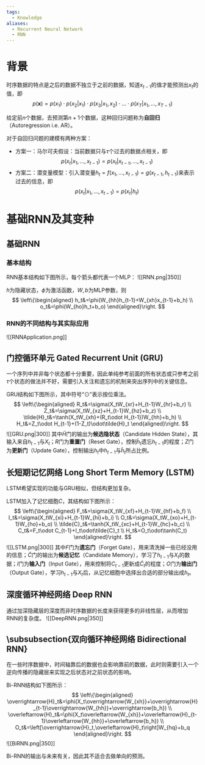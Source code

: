 ```yaml
---
tags:
  - Knowledge
aliases:
  - Recurrent Neural Network
  - RNN
---
```

# 背景

时序数据的特点是之后的数据不独立于之前的数据，知道$x_{t-1}$的值才能预测出$x_t$的值，即
$$p(\mathbf{x})=p(x_1)\cdot p(x_2|x_1)\cdot p(x_3|x_1,x_2)\cdot...\cdot p(x_T|x_1,...,x_{T-1})$$

给定前$n$个数据，去预测第$n+1$个数据，这种回归问题称为**自回归**（Autoregression i.e. AR）。

对于自回归问题的建模有两种方案：
- 方案一：马尔可夫假设：当前数据只与$\tau$个过去的数据点相关，即
	$$p(x_t|x_1,...,x_{t-1})=p(x_t|x_{t-\tau},...,x_{t-1})$$
- 方案二：潜变量模型：引入潜变量$h_t=f(x_1,...,x_{t-1})=g(x_{t-1},h_{t-1})$来表示过去的信息，即
	$$p(x_t|x_1,...,x_{t-1})=p(x_t|h_t)$$
# 基础RNN及其变种
## 基础RNN
### 基本结构
RNN基本结构如下图所示，每个箭头都代表一个MLP：
![[RNN.png|350]]

$h$为隐藏状态，$\phi$为激活函数，$W,b$为MLP参数，则
$$
\left\{\begin{aligned}
	h_t&=\phi(W_{hh}h_{t-1}+W_{xh}x_{t-1}+b_h) \\
	o_t&=\phi(W_{ho}h_t+b_o)
\end{aligned}\right.
$$

### RNN的不同结构与其实际应用
![[RNNApplication.png]]
## 门控循环单元 Gated Recurrent Unit (GRU)
一个序列中并非每个状态都十分重要，因此单纯参考前面的所有状态或只参考之前$\tau$个状态的做法并不好，需要引入关注和遗忘的机制来突出序列中的关键信息。

GRU结构如下图所示，其中符号“$\odot$”表示按位乘法。
$$
\left\{\begin{aligned}
	R_t&=\sigma(X_tW_{xr}+H_{t-1}W_{hr}+b_r) \\
	Z_t&=\sigma(X_tW_{xz}+H_{t-1}W_{hz}+b_z) \\
	\tilde{H}_t&=\tanh(X_tW_{xh}+(R_t\odot H_{t-1})W_{hh}+b_h) \\
	H_t&=Z_t\odot H_{t-1}+(1-Z_t)\odot\tilde{H}_t
\end{aligned}\right.
$$
![[GRU.png|300]]
其中$\tilde{H}$门的输出为**候选隐状态**（Candidate Hidden State），其输入来自$h_{t-1}$与$X_t$；$R$门为**重置门**（Reset Gate），控制$\tilde{h}_t$遗忘$h_{t-1}$的程度；$Z$门为**更新门**（Update Gate），控制输出$h_t$中$h_{t-1}$与$\tilde{h}_t$所占比例。
## 长短期记忆网络 Long Short Term Memory (LSTM)
LSTM希望实现的功能与GRU相似，但结构更加复杂。

LSTM加入了记忆细胞$C$，其结构如下图所示：
$$
\left\{\begin{aligned}
	F_t&=\sigma(X_tW_{xf}+H_{t-1}W_{hf}+b_f) \\
	I_t&=\sigma(X_tW_{xi}+H_{t-1}W_{hi}+b_i) \\
	O_t&=\sigma(X_tW_{xo}+H_{t-1}W_{ho}+b_o) \\
	\tilde{C}_t&=\tanh(X_tW_{xc}+H_{t-1}W_{hc}+b_c) \\
	C_t&=F_t\odot C_{t-1}+I_t\odot\tilde{C}_t \\
	H_t&=O_t\odot\tanh(C_t)
\end{aligned}\right.
$$
![[LSTM.png|300]]
其中$F$门为**遗忘门**（Forget Gate），用来清洗掉一些已经没用的信息；$\tilde{C}$门的输出为**候选记忆**（Candidate Memory），学习了$h_{t-1}$与$X_t$的数据；$I$门为**输入门**（Input Gate），用来控制将$C_{t-1}$更新成$\tilde{C}_t$的程度；$O$门为**输出门**（Output Gate），学习$h_{t-1}$与$X_t$后，从记忆细胞中选择出合适的部分输出成$h_t$。
## 深度循环神经网络 Deep RNN
通过加深隐藏层的深度而非时序数据的长度来获得更多的非线性层，从而增加RNN的复杂度。
![[DeepRNN.png|350]]
## \subsubsection{双向循环神经网络 Bidirectional RNN}
在一些时序数据中，时间轴靠后的数据也会影响靠前的数据，此时则需要引入一个逆向传播的隐藏层来实现之后状态对之前状态的影响。

Bi-RNN结构如下图所示：
$$
\left\{\begin{aligned}
	\overrightarrow{H}_t&=\phi(X_t\overrightarrow{W_{xh}}+\overrightarrow{H}_{t-1}\overrightarrow{W_{hh}}+\overrightarrow{b_h}) \\
	\overleftarrow{H}_t&=\phi(X_t\overleftarrow{W_{xh}}+\overleftarrow{H}_{t-1}\overleftarrow{W_{hh}}+\overleftarrow{b_h}) \\
	O_t&=\left[\overrightarrow{H}_t,\overleftarrow{H}_t\right]W_{hq}+b_q
\end{aligned}\right.
$$
![[BiRNN.png|350]]

Bi-RNN的输出与未来有关，因此其不适合去做单向的预测。